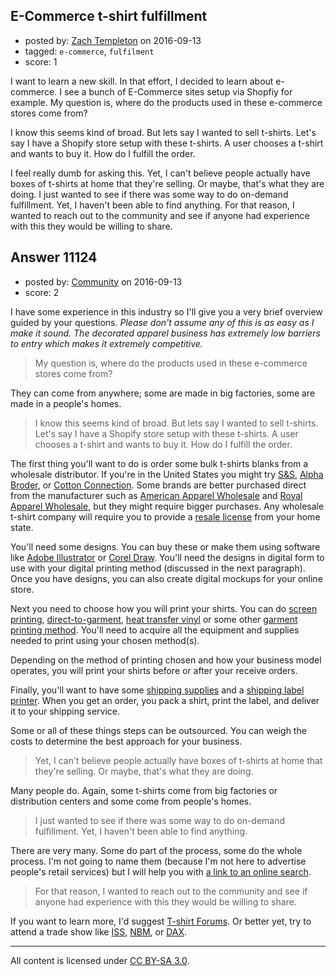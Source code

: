 ## E-Commerce t-shirt fulfillment

- posted by: [Zach Templeton](https://stackexchange.com/users/5985436/zach-templeton) on 2016-09-13
- tagged: `e-commerce`, `fulfilment`
- score: 1

I want to learn a new skill. In that effort, I decided to learn about e-commerce. I see a bunch of E-Commerce sites setup via Shopfiy for example. My question is, where do the products used in these e-commerce stores come from?

I know this seems kind of broad. But lets say I wanted to sell t-shirts. Let's say I have a Shopify store setup with these t-shirts. A user chooses a t-shirt and wants to buy it. How do I fulfill the order. 

I feel really dumb for asking this. Yet, I can't believe people actually have boxes of t-shirts at home that they're selling. Or maybe, that's what they are doing. I just wanted to see if there was some way to do on-demand fulfillment. Yet, I haven't been able to find anything. For that reason, I wanted to reach out to the community and see if anyone had experience with this they would be willing to share.


## Answer 11124

- posted by: [Community](https://stackexchange.com/users/-1/community) on 2016-09-13
- score: 2

I have some experience in this industry so I'll give you a very brief overview guided by your questions. _Please don't assume any of this is as easy as I make it sound. The decorated apparel business has extremely low barriers to entry which makes it extremely competitive._

> My question is, where do the products used in these e-commerce stores come from?

They can come from anywhere; some are made in big factories, some are made in a people's homes.

> I know this seems kind of broad. But lets say I wanted to sell t-shirts. Let's say I have a Shopify store setup with these t-shirts. A user chooses a t-shirt and wants to buy it. How do I fulfill the order.

The first thing you'll want to do is order some bulk t-shirts blanks from a wholesale distributor. If you're in the United States you might try [S&S](https://www.ssactivewear.com/), [Alpha Broder](https://www.alphabroder.com/), or [Cotton Connection](https://www.cottonconnection.com/). Some brands are better purchased direct from the manufacturer such as [American Apparel Wholesale](http://aawholesale.americanapparel.net/) and [Royal Apparel Wholesale](http://www.royalapparel.net/wholesale), but they might require bigger purchases. Any wholesale t-shirt company will require you to provide a [resale license](https://www.entrepreneur.com/article/75248) from your home state.

You'll need some designs. You can buy these or make them using software like [Adobe Illustrator](http://www.adobe.com/products/illustrator.html) or [Corel Draw](http://www.coreldraw.com/en/). You'll need the designs in digital form to use with your digital printing method (discussed in the next paragraph). Once you have designs, you can also create digital mockups for your online store.

Next you need to choose how you will print your shirts. You can do [screen printing](https://en.wikipedia.org/wiki/Screen_printing), [direct-to-garment](https://en.wikipedia.org/wiki/Direct_to_garment_printing), [heat transfer vinyl](https://en.wikipedia.org/wiki/Heat_transfer_vinyl) or some other [garment printing method](https://en.wikipedia.org/wiki/Textile_printing). You'll need to acquire all the equipment and supplies needed to print using your chosen method(s).

Depending on the method of printing chosen and how your business model operates, you will print your shirts before or after your receive orders.

Finally, you'll want to have some [shipping supplies](http://www.uline.com/BL_1551/Tear-Proof-Polyethylene-Mailers) and a [shipping label printer](http://www.dymo.com/en-US/labelwriter-4xl-label-printer). When you get an order, you pack a shirt, print the label, and deliver it to your shipping service.

Some or all of these things steps can be outsourced. You can weigh the costs to determine the best approach for your business.

> Yet, I can't believe people actually have boxes of t-shirts at home that they're selling. Or maybe, that's what they are doing.

Many people do. Again, some t-shirts come from big factories or distribution centers and some come from people's homes.

> I just wanted to see if there was some way to do on-demand fulfillment. Yet, I haven't been able to find anything.

There are very many. Some do part of the process, some do the whole process. I'm not going to name them (because I'm not here to advertise people's retail services) but I will help you with [a link to an online search](https://www.google.com/search?q=t-shirt+fulfillment).

> For that reason, I wanted to reach out to the community and see if anyone had experience with this they would be willing to share.

If you want to learn more, I'd suggest [T-shirt Forums](http://www.t-shirtforums.com/). Or better yet, try to attend a trade show like [ISS](http://www.issshows.com/index.shtml), [NBM](https://thenbmshow.com/), or [DAX](https://daxshow.com/).



---

All content is licensed under [CC BY-SA 3.0](https://creativecommons.org/licenses/by-sa/3.0/).
